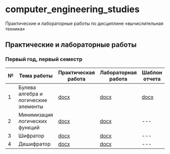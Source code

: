 # computer_engineering_studies

Практические и лабораторные работы по дисциплине «вычислительная техника»

## Практические и лабораторные работы

### Первый год, первый семестр

| № | Тема работы                          | Практическая работа  | Лабораторная работа | Шаблон отчета |
|---|--------------------------------------|----------------------|---------------------|---------------|
| 1 | Булева алгебра и логические элементы | [docx](practical_works/year_1/semester_1/practice_1/task.docx) | [docx](laboratory_works/year_1/semester_1/laboratory_1/task.docx) | [docx](practical_works/year_1/semester_1/practice_1/report_template.docx) |
| 2 | Минимизация логических функций | [docx](practical_works/year_1/semester_1/practice_2/task.docx) | [docx](laboratory_works/year_1/semester_1/laboratory_2/task.docx) | --- |
| 3 | Шифратор | [docx](practical_works/year_1/semester_1/practice_3/task.docx) | [docx](laboratory_works/year_1/semester_1/laboratory_3/task.docx) | --- |
| 4 | Дешифратор | [docx](practical_works/year_1/semester_1/practice_4/task.docx) | [docx](laboratory_works/year_1/semester_1/laboratory_4/task.docx) | --- |

